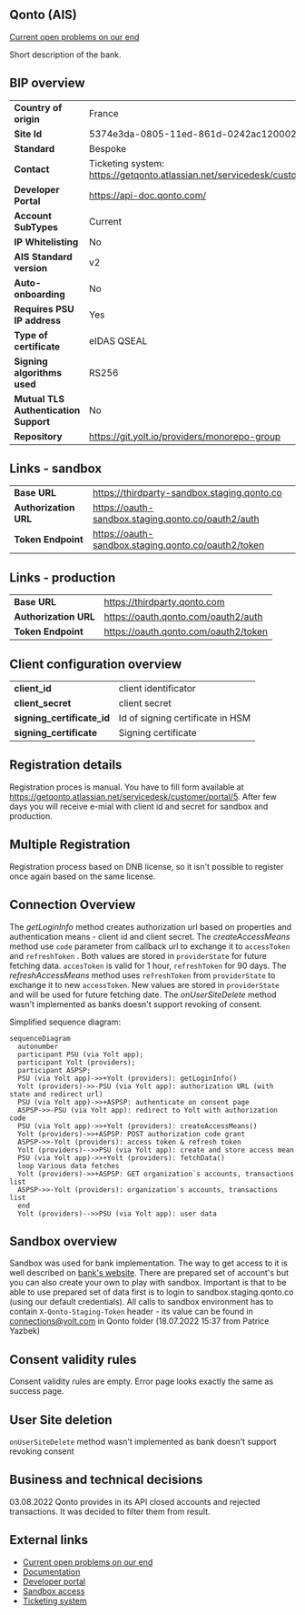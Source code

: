 ## Qonto (AIS)

[Current open problems on our end][1]

Short description of the bank.

## BIP overview

|                                       |                                                                                |
|---------------------------------------|--------------------------------------------------------------------------------|
| **Country of origin**                 | France                                                                         | 
| **Site Id**                           | 5374e3da-0805-11ed-861d-0242ac120002                                           |
| **Standard**                          | Bespoke                                                                        |
| **Contact**                           | Ticketing system: https://getqonto.atlassian.net/servicedesk/customer/portal/5 |
| **Developer Portal**                  | https://api-doc.qonto.com/                                                     | 
| **Account SubTypes**                  | Current                                                                        |
| **IP Whitelisting**                   | No                                                                             |
| **AIS Standard version**              | v2                                                                             |
| **Auto-onboarding**                   | No                                                                             |
| **Requires PSU IP address**           | Yes                                                                            |
| **Type of certificate**               | eIDAS QSEAL                                                                    |
| **Signing algorithms used**           | RS256                                                                          |
| **Mutual TLS Authentication Support** | No                                                                             |
| **Repository**                        | https://git.yolt.io/providers/monorepo-group                                   |

## Links - sandbox

|                       |                                                     |
|-----------------------|-----------------------------------------------------|
| **Base URL**          | https://thirdparty-sandbox.staging.qonto.co         |
| **Authorization URL** | https://oauth-sandbox.staging.qonto.co/oauth2/auth  | 
| **Token Endpoint**    | https://oauth-sandbox.staging.qonto.co/oauth2/token |  

## Links - production

|                       |                                      |
|-----------------------|--------------------------------------|
| **Base URL**          | https://thirdparty.qonto.com         |
| **Authorization URL** | https://oauth.qonto.com/oauth2/auth  | 
| **Token Endpoint**    | https://oauth.qonto.com/oauth2/token |  

## Client configuration overview

|                            |                                  |
|----------------------------|----------------------------------|
| **client_id**              | client identificator             |
| **client_secret**          | client secret                    |
| **signing_certificate_id** | Id of signing certificate in HSM |
| **signing_certificate**    | Signing certificate              |

## Registration details

Registration proces is manual. You have to fill form available
at https://getqonto.atlassian.net/servicedesk/customer/portal/5. After few days you will receive e-mial with client id
and secret for sandbox and production.

## Multiple Registration

Registration process based on DNB license, so it isn't possible to register once again based on the same license.

## Connection Overview

The _getLoginInfo_ method creates authorization url based on properties and authentication means - client id and client
secret.
The _createAccessMeans_ method use `code` parameter from callback url to exchange it to `accessToken` and `refreshToken`
. Both values are stored in `providerState` for future fetching data. `accesToken` is valid for 1 hour, `refreshToken`
for 90 days.
The _refreshAccessMeans_ method uses `refreshToken` from `providerState` to exchange it to new `accessToken`. New values
are stored in `providerState` and will be used for future fetching date.
The _onUserSiteDelete_ method wasn't implemented as banks doesn't support revoking of consent.

Simplified sequence diagram:

```mermaid
sequenceDiagram
  autonumber
  participant PSU (via Yolt app);
  participant Yolt (providers);
  participant ASPSP;
  PSU (via Yolt app)->>+Yolt (providers): getLoginInfo()
  Yolt (providers)->>-PSU (via Yolt app): authorization URL (with state and redirect url)
  PSU (via Yolt app)->>+ASPSP: authenticate on consent page
  ASPSP->>-PSU (via Yolt app): redirect to Yolt with authorization code
  PSU (via Yolt app)->>+Yolt (providers): createAccessMeans()
  Yolt (providers)->>+ASPSP: POST authorization code grant
  ASPSP->>-Yolt (providers): access token & refresh token
  Yolt (providers)-->>PSU (via Yolt app): create and store access mean
  PSU (via Yolt app)->>+Yolt (providers): fetchData()
  loop Various data fetches
  Yolt (providers)->>+ASPSP: GET organization`s accounts, transactions list
  ASPSP->>-Yolt (providers): organization`s accounts, transactions list
  end
  Yolt (providers)-->>PSU (via Yolt app): user data

```

## Sandbox overview

Sandbox was used for bank implementation. The way to get access to it is well described on [bank's website][4]. There
are
prepared set of account's but you can also create your own to play with sandbox.
Important is that to be able to use prepared set of data first is to login to sandbox.staging.qonto.co (using our
default credentials).
All calls to sandbox environment has to contain `X-Qonto-Staging-Token` header - its value can be found in
connections@yolt.com in Qonto folder (18.07.2022 15:37 from Patrice Yazbek)

## Consent validity rules

Consent validity rules are empty. Error page looks exactly the same as success page.

## User Site deletion

`onUserSiteDelete` method wasn't implemented as bank doesn't support revoking consent

## Business and technical decisions
03.08.2022 Qonto provides in its API closed accounts and rejected transactions. It was decided to filter them from
result.
## External links

* [Current open problems on our end][1]
* [Documentation][2]
* [Developer portal][3]
* [Sandbox access][4]
* [Ticketing system][5]

[1]: <https://yolt.atlassian.net/issues/?jql=project%20%3D%20%22C4PO%22%20AND%20component%20%3D%20QONTO%20AND%20status%20!%3D%20Done%20AND%20Resolution%20%3D%20Unresolved%20ORDER%20BY%20status>

[2]: <https://api-doc.qonto.com/docs/business-api/83e3d6c0404f3-getting-started>

[3]: <https://api-doc.qonto.com/>

[4]: <https://www.notion.so/Qonto-Sandbox-Useful-Information-3f1e39b04dbc4ea380bdd46500f9762f>

[5]: <https://getqonto.atlassian.net/servicedesk/customer/portal/5>